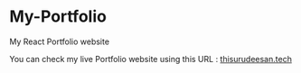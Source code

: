 # My-Portfolio
My React Portfolio website
 
You can check my live Portfolio website using this URL : [thisurudeesan.tech](http://thisurudeesan.tech/)
